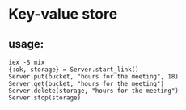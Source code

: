 # Key-value store

## usage:

```shell
iex -S mix
{:ok, storage} = Server.start_link()
Server.put(bucket, "hours for the meeting", 18)
Server.get(bucket, "hours for the meeting")
Server.delete(storage, "hours for the meeting")
Server.stop(storage)

```

